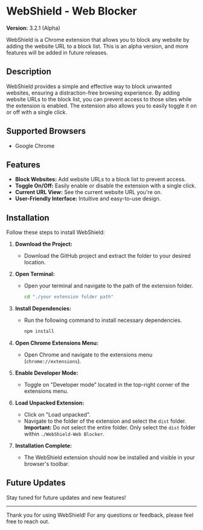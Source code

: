 # WebShield - Web Blocker 
**Version:** 3.2.1 (Alpha)

WebShield is a Chrome extension that allows you to block any website by adding the website URL to a block list. This is an alpha version, and more features will be added in future releases.

## Description

WebShield provides a simple and effective way to block unwanted websites, ensuring a distraction-free browsing experience. By adding website URLs to the block list, you can prevent access to those sites while the extension is enabled. The extension also allows you to easily toggle it on or off with a single click.

## Supported Browsers

- Google Chrome

## Features

- **Block Websites:** Add website URLs to a block list to prevent access.
- **Toggle On/Off:** Easily enable or disable the extension with a single click.
- **Current URL View:** See the current website URL you're on.
- **User-Friendly Interface:** Intuitive and easy-to-use design.

## Installation

Follow these steps to install WebShield:

1. **Download the Project:**
   - Download the GitHub project and extract the folder to your desired location.

2. **Open Terminal:**
   - Open your terminal and navigate to the path of the extension folder.
     ```bash
     cd "./your extension folder path"
     ```

3. **Install Dependencies:**
   - Run the following command to install necessary dependencies.
     ```bash
     npm install
     ```

4. **Open Chrome Extensions Menu:**
   - Open Chrome and navigate to the extensions menu (`chrome://extensions`).

5. **Enable Developer Mode:**
   - Toggle on "Developer mode" located in the top-right corner of the extensions menu.

6. **Load Unpacked Extension:**
   - Click on "Load unpacked".
   - Navigate to the folder of the extension and select the `dist` folder.
     **Important:** Do not select the entire folder. Only select the `dist` folder within `./WebShield-Web Blocker`.

7. **Installation Complete:**
   - The WebShield extension should now be installed and visible in your browser's toolbar.

## Future Updates

Stay tuned for future updates and new features!

---

Thank you for using WebShield! For any questions or feedback, please feel free to reach out.
